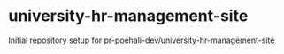 # university-hr-management-site

Initial repository setup for pr-poehali-dev/university-hr-management-site